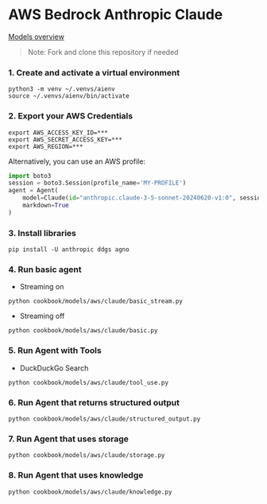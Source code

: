 # AWS Bedrock Anthropic Claude

[Models overview](https://docs.anthropic.com/claude/docs/models-overview)

> Note: Fork and clone this repository if needed

### 1. Create and activate a virtual environment

```shell
python3 -m venv ~/.venvs/aienv
source ~/.venvs/aienv/bin/activate
```

### 2. Export your AWS Credentials

```shell
export AWS_ACCESS_KEY_ID=***
export AWS_SECRET_ACCESS_KEY=***
export AWS_REGION=***
```

Alternatively, you can use an AWS profile:

```python
import boto3
session = boto3.Session(profile_name='MY-PROFILE')
agent = Agent(
    model=Claude(id="anthropic.claude-3-5-sonnet-20240620-v1:0", session=session),
    markdown=True
)
```

### 3. Install libraries

```shell
pip install -U anthropic ddgs agno
```

### 4. Run basic agent

- Streaming on

```shell
python cookbook/models/aws/claude/basic_stream.py
```

- Streaming off

```shell
python cookbook/models/aws/claude/basic.py
```

### 5. Run Agent with Tools

- DuckDuckGo Search

```shell
python cookbook/models/aws/claude/tool_use.py
```

### 6. Run Agent that returns structured output

```shell
python cookbook/models/aws/claude/structured_output.py
```

### 7. Run Agent that uses storage

```shell
python cookbook/models/aws/claude/storage.py
```

### 8. Run Agent that uses knowledge

```shell
python cookbook/models/aws/claude/knowledge.py
```
